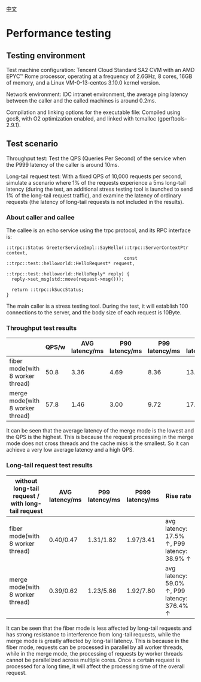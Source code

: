[中文](../zh/benchmark.md)

# Performance testing

## Testing environment

Test machine configuration: Tencent Cloud Standard SA2 CVM with an AMD EPYC™ Rome processor, operating at a frequency of 2.6GHz, 8 cores, 16GB of memory, and a Linux VM-0-13-centos 3.10.0 kernel version.

Network environment: IDC intranet environment, the average ping latency between the caller and the called machines is around 0.2ms.

Compilation and linking options for the executable file: Compiled using gcc8, with O2 optimization enabled, and linked with tcmalloc (gperftools-2.9.1).

## Test scenario

Throughput test: Test the QPS (Queries Per Second) of the service when the P999 latency of the caller is around 10ms.

Long-tail request test: With a fixed QPS of 10,000 requests per second, simulate a scenario where 1% of the requests experience a 5ms long-tail latency (during the test, an additional stress testing tool is launched to send 1% of the long-tail request traffic), and examine the latency of ordinary requests (the latency of long-tail requests is not included in the results).

### About caller and callee

The callee is an echo service using the trpc protocol, and its RPC interface is:

```
::trpc::Status GreeterServiceImpl::SayHello(::trpc::ServerContextPtr context,
                                            const ::trpc::test::helloworld::HelloRequest* request,
                                            ::trpc::test::helloworld::HelloReply* reply) {
  reply->set_msg(std::move(request->msg()));

  return ::trpc::kSuccStatus;
}
```

The main caller is a stress testing tool. During the test, it will establish 100 connections to the server, and the body size of each request is 10Byte.

### Throughput test results

| | QPS/w | AVG latency/ms | P90 latency/ms | P99 latency/ms | P999 latency/ms |
| ---| ----|------------| ------------| ------------| ------------|
|fiber mode(with 8 worker thread)| 50.8 | 3.36 | 4.69 | 8.36 | 13.47 |
|merge mode(with 8 worker thread)| 57.8 | 1.46 | 3.00 | 9.72 | 17.72 |

It can be seen that the average latency of the merge mode is the lowest and the QPS is the highest. This is because the request processing in the merge mode does not cross threads and the cache miss is the smallest. So it can achieve a very low average latency and a high QPS.

### Long-tail request test results

| without long-tail request / with long-tail request | AVG latency/ms | P99 latency/ms | P999 latency/ms | Rise rate |
| ----| ------------| ------------| ------------| ------------|
|fiber mode(with 8 worker thread)| 0.40/0.47 | 1.31/1.82 | 1.97/3.41 | avg latency: 17.5% ↑, P99 latency: 38.9% ↑ |
|merge mode(with 8 worker thread)| 0.39/0.62 | 1.23/5.86 | 1.92/7.80 | avg latency: 59.0% ↑, P99 latency: 376.4% ↑ |

It can be seen that the fiber mode is less affected by long-tail requests and has strong resistance to interference from long-tail requests, while the merge mode is greatly affected by long-tail latency. This is because in the fiber mode, requests can be processed in parallel by all worker threads, while in the merge mode, the processing of requests by worker threads cannot be parallelized across multiple cores. Once a certain request is processed for a long time, it will affect the processing time of the overall request.